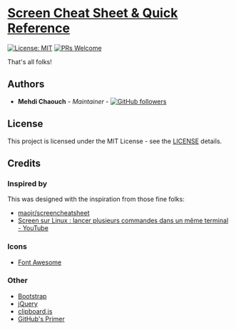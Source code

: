 # [Screen Cheat Sheet & Quick Reference](https://mehdichaouch.github.io/screen-cheat-sheet/)

[![License: MIT](https://img.shields.io/github/license/mehdichaouch/screen-cheat-sheet.svg?style=flat-square)](./LICENSE)
[![PRs Welcome](https://img.shields.io/badge/PRs-welcome-brightgreen.svg "PRs Welcome")](https://github.com/mehdichaouch/screen-cheat-sheet/pulls)

That's all folks!

## Authors

- **Mehdi Chaouch** - *Maintainer* - [![GitHub followers](https://img.shields.io/github/followers/mehdichaouch.svg?style=social)](https://github.com/mehdichaouch)

## License

This project is licensed under the MIT License - see the [LICENSE](./LICENSE) details.

## Credits

### Inspired by

This was designed with the inspiration from those fine folks:
- [maojr/screencheatsheet](https://maojr.github.io/screencheatsheet/)
- [Screen sur Linux : lancer plusieurs commandes dans un même terminal - YouTube](https://youtu.be/roJlCclVka0)

### Icons

- [Font Awesome](http://fontawesome.io/)

### Other

- [Bootstrap](https://getbootstrap.com/)
- [jQuery](https://jquery.com/)
- [clipboard.js](https://clipboardjs.com/)
- [GitHub's Primer](https://primer.style/css/components/tooltips)
